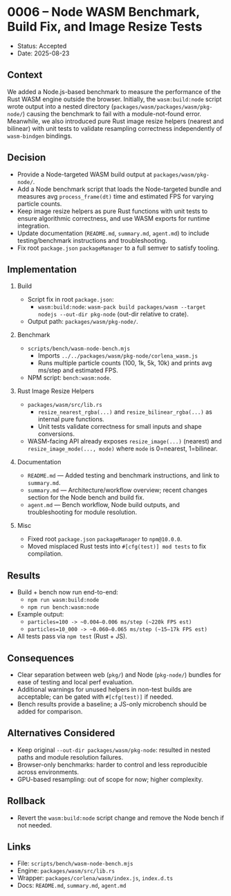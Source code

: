 # 0006 – Node WASM Benchmark, Build Fix, and Image Resize Tests

- Status: Accepted
- Date: 2025-08-23

## Context

We added a Node.js-based benchmark to measure the performance of the Rust WASM engine outside the browser. Initially, the `wasm:build:node` script wrote output into a nested directory (`packages/wasm/packages/wasm/pkg-node/`) causing the benchmark to fail with a module-not-found error. Meanwhile, we also introduced pure Rust image resize helpers (nearest and bilinear) with unit tests to validate resampling correctness independently of `wasm-bindgen` bindings.

## Decision

- Provide a Node-targeted WASM build output at `packages/wasm/pkg-node/`.
- Add a Node benchmark script that loads the Node-targeted bundle and measures avg `process_frame(dt)` time and estimated FPS for varying particle counts.
- Keep image resize helpers as pure Rust functions with unit tests to ensure algorithmic correctness, and use WASM exports for runtime integration.
- Update documentation (`README.md`, `summary.md`, `agent.md`) to include testing/benchmark instructions and troubleshooting.
- Fix root `package.json` `packageManager` to a full semver to satisfy tooling.

## Implementation

1. Build
   - Script fix in root `package.json`:
     - `wasm:build:node`: `wasm-pack build packages/wasm --target nodejs --out-dir pkg-node` (out-dir relative to crate).
   - Output path: `packages/wasm/pkg-node/`.

2. Benchmark
   - `scripts/bench/wasm-node-bench.mjs`
     - Imports `../../packages/wasm/pkg-node/corlena_wasm.js`
     - Runs multiple particle counts (100, 1k, 5k, 10k) and prints avg ms/step and estimated FPS.
   - NPM script: `bench:wasm:node`.

3. Rust Image Resize Helpers
   - `packages/wasm/src/lib.rs`
     - `resize_nearest_rgba(...)` and `resize_bilinear_rgba(...)` as internal pure functions.
     - Unit tests validate correctness for small inputs and shape conversions.
   - WASM-facing API already exposes `resize_image(...)` (nearest) and `resize_image_mode(..., mode)` where `mode` is 0=nearest, 1=bilinear.

4. Documentation
   - `README.md` — Added testing and benchmark instructions, and link to `summary.md`.
   - `summary.md` — Architecture/workflow overview; recent changes section for the Node bench and build fix.
   - `agent.md` — Bench workflow, Node build outputs, and troubleshooting for module resolution.

5. Misc
   - Fixed root `package.json` `packageManager` to `npm@10.0.0`.
   - Moved misplaced Rust tests into `#[cfg(test)] mod tests` to fix compilation.

## Results

- Build + bench now run end-to-end:
  - `npm run wasm:build:node`
  - `npm run bench:wasm:node`
- Example output:
  - `particles=100 -> ~0.004–0.006 ms/step (~220k FPS est)`
  - `particles=10_000 -> ~0.060–0.065 ms/step (~15–17k FPS est)`
- All tests pass via `npm test` (Rust + JS).

## Consequences

- Clear separation between web (`pkg/`) and Node (`pkg-node/`) bundles for ease of testing and local perf evaluation.
- Additional warnings for unused helpers in non-test builds are acceptable; can be gated with `#[cfg(test)]` if needed.
- Bench results provide a baseline; a JS-only microbench should be added for comparison.

## Alternatives Considered

- Keep original `--out-dir packages/wasm/pkg-node`: resulted in nested paths and module resolution failures.
- Browser-only benchmarks: harder to control and less reproducible across environments.
- GPU-based resampling: out of scope for now; higher complexity.

## Rollback

- Revert the `wasm:build:node` script change and remove the Node bench if not needed.

## Links

- File: `scripts/bench/wasm-node-bench.mjs`
- Engine: `packages/wasm/src/lib.rs`
- Wrapper: `packages/corlena/wasm/index.js`, `index.d.ts`
- Docs: `README.md`, `summary.md`, `agent.md`
